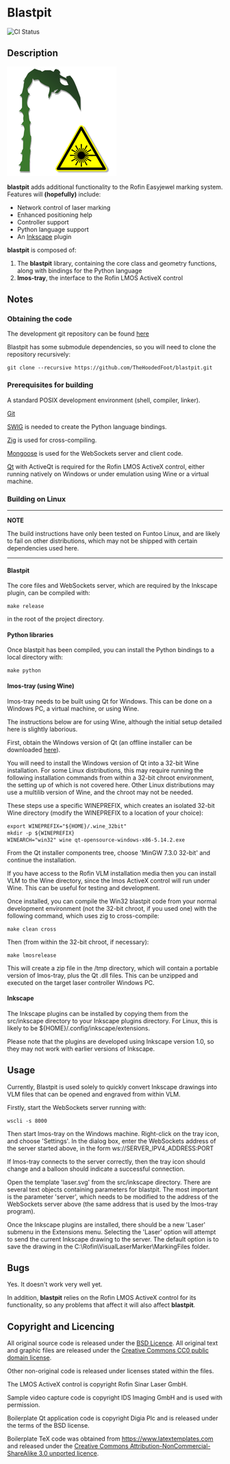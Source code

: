 # Blastpit

![CI Status](https://buildbot.47or.com/badges/blastpit.svg)

## Description

![Tentacle](/res/img/blastpit.png)

**blastpit** adds additional functionality to the Rofin Easyjewel marking
system. Features will **(hopefully)** include:

* Network control of laser marking
* Enhanced positioning help
* Controller support
* Python language support
* An [Inkscape](https://inkscape.org) plugin

**blastpit** is composed of:

1. The **blastpit** library, containing the core class and geometry functions,
   along with bindings for the Python language
2. **lmos-tray**, the interface to the Rofin LMOS ActiveX control

## Notes

### Obtaining the code

The development git repository can be found
[here](https://github.com/TheHoodedFoot/blastpit.git)

Blastpit has some submodule dependencies, so you will need to clone the
repository recursively:

~~~{.sh}
git clone --recursive https://github.com/TheHoodedFoot/blastpit.git
~~~

### Prerequisites for building

A standard POSIX development environment (shell, compiler, linker).

[Git](https://git-scm.com)

[SWIG](https://www.swig.org) is needed to create the Python language bindings.

[Zig](https://ziglang.org) is used for cross-compiling.

[Mongoose](https://github.com/cesanta/mongoose) is used for the WebSockets
server and client code.

[Qt](https://www.qt.io) with ActiveQt is required for the Rofin LMOS ActiveX
control, either running natively on Windows or under emulation using Wine or a
virtual machine.

### Building on Linux

---
**NOTE**

The build instructions have only been tested on Funtoo Linux, and are likely
to fail on other distributions, which may not be shipped with certain
dependencies used here.

---

#### Blastpit

The core files and WebSockets server, which are required
by the Inkscape plugin, can be compiled with:

~~~{.sh}
make release
~~~

in the root of the project directory.

#### Python libraries

Once blastpit has been compiled, you can install the Python bindings to a local directory with:

~~~{.sh}
make python
~~~

#### lmos-tray (using Wine)

lmos-tray needs to be built using Qt for Windows. This can be done on a Windows
PC, a virtual machine, or using Wine.

The instructions below are for using Wine, although the initial setup detailed
here is slightly laborious.

First, obtain the Windows version of Qt (an offline installer can be downloaded
[here](https://download.qt.io/archive/qt/5.14/5.14.2/qt-opensource-windows-x86-5.14.2.exe)).

You will need to install the Windows version of Qt into a 32-bit Wine
installation. For some Linux distributions, this may require running the
following installation commands from within a 32-bit chroot environment, the
setting up of which is not covered here. Other Linux distributions may use a
multilib version of Wine, and the chroot may not be needed.

These steps use a specific WINEPREFIX, which creates an isolated 32-bit
Wine directory (modify the WINEPREFIX to a location of your choice):

~~~{.sh}
export WINEPREFIX="${HOME}/.wine_32bit"
mkdir -p ${WINEPREFIX}
WINEARCH="win32" wine qt-opensource-windows-x86-5.14.2.exe
~~~

From the Qt installer components tree, choose 'MinGW 7.3.0 32-bit' and continue
the installation.

If you have access to the Rofin VLM installation media then you can install VLM
to the Wine directory, since the lmos ActiveX control will run under Wine. This
can be useful for testing and development.

Once installed, you can compile the Win32 blastpit code from your normal
development environment (not the 32-bit chroot, if you used one) with the
following command, which uses zig to cross-compile:

~~~{.sh}
make clean cross
~~~

Then (from within the 32-bit chroot, if necessary):

~~~{.sh}
make lmosrelease
~~~

This will create a zip file in the /tmp directory, which will contain a
portable version of lmos-tray, plus the Qt .dll files. This can be unzipped and
executed on the target laser controller Windows PC.

#### Inkscape

The Inkscape plugins can be installed by copying them from the src/inkscape
directory to your Inkscape plugins directory. For Linux, this is likely to be
${HOME}/.config/inkscape/extensions.

Please note that the plugins are developed using Inkscape version 1.0, so they
may not work with earlier versions of Inkscape.

## Usage

Currently, Blastpit is used solely to quickly convert Inkscape drawings into
VLM files that can be opened and engraved from within VLM.

Firstly, start the WebSockets server running with:

~~~{.sh}
wscli -s 8000
~~~

Then start lmos-tray on the Windows machine. Right-click on the tray icon,
and choose 'Settings'. In the dialog box, enter the WebSockets address of
the server started above, in the form ws://SERVER_IPV4_ADDRESS:PORT

If lmos-tray connects to the server correctly, then the tray icon should change
and a balloon should indicate a successful connection.

Open the template 'laser.svg' from the src/inkscape directory. There are
several text objects containing parameters for blastpit. The most important is
the parameter 'server', which needs to be modified to the address of the
WebSockets server above (the same address that is used by the lmos-tray
program).

Once the Inkscape plugins are installed, there should be a new 'Laser' submenu
in the Extensions menu. Selecting the 'Laser' option will attempt to send the
current Inkscape drawing to the server. The default option is to save the
drawing in the C:\Rofin\VisualLaserMarker\MarkingFiles folder.

## Bugs

Yes. It doesn't work very well yet.

In addition, **blastpit** relies on the Rofin LMOS ActiveX control for its
functionality, so any problems that affect it will also affect **blastpit**.

## Copyright and Licencing

All original source code is released under the [BSD Licence](https://opensource.org/licenses/BSD-3-Clause).
All original text and graphic files are released under the [Creative Commons
CC0 public domain license](https://creativecommons.org/publicdomain/zero/1.0).

Other non-original code is released under licenses stated within the files.

The LMOS ActiveX control is copyright Rofin Sinar Laser GmbH.

Sample video capture code is copyright IDS Imaging GmbH and is used with permission.

Boilerplate Qt application code is copyright Digia Plc and is released under
the terms of the BSD license.

Boilerplate TeX code was obtained from https://www.latextemplates.com and
released under the [Creative Commons Attribution-NonCommercial-ShareAlike 3.0
unported licence](https://creativecommons.org/licenses/by-nc-sa/3.0/).
